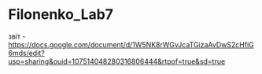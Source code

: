# Filonenko_Lab7
звіт - https://docs.google.com/document/d/1W5NK8rWGvJcaTGizaAvDwS2cHfiG6mds/edit?usp=sharing&ouid=107514048280316806444&rtpof=true&sd=true
